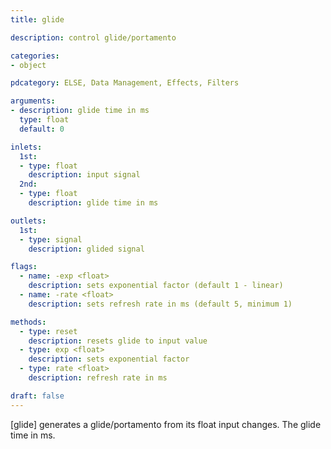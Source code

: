 ```yaml
---
title: glide

description: control glide/portamento

categories:
- object

pdcategory: ELSE, Data Management, Effects, Filters

arguments:
- description: glide time in ms
  type: float
  default: 0

inlets:
  1st:
  - type: float
    description: input signal
  2nd:
  - type: float
    description: glide time in ms

outlets:
  1st:
  - type: signal
    description: glided signal

flags:
  - name: -exp <float>
    description: sets exponential factor (default 1 - linear)
  - name: -rate <float>
    description: sets refresh rate in ms (default 5, minimum 1)

methods:
  - type: reset
    description: resets glide to input value
  - type: exp <float>
    description: sets exponential factor
  - type: rate <float>
    description: refresh rate in ms

draft: false
---
```


[glide] generates a glide/portamento from its float input changes. The glide time in ms.

